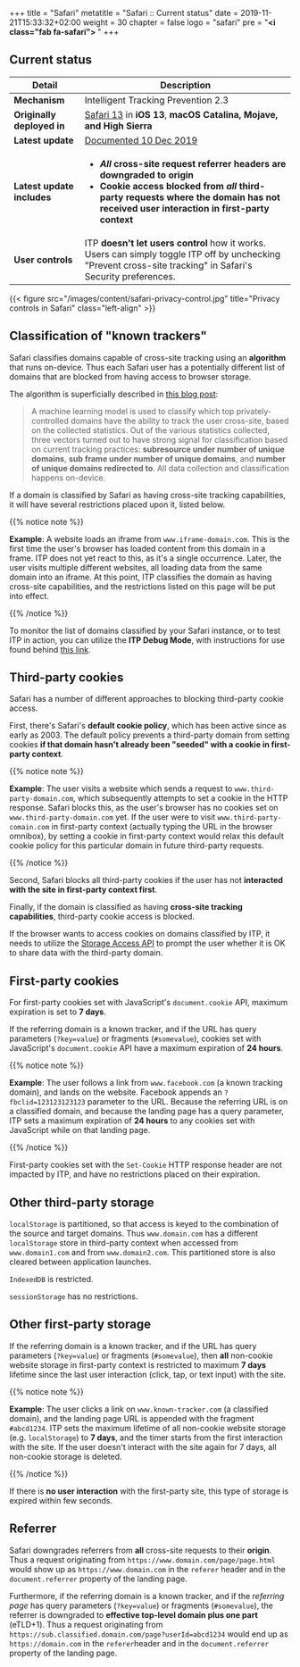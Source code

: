 +++
title = "Safari"
metatitle = "Safari :: Current status"
date = 2019-11-21T15:33:32+02:00
weight = 30
chapter = false
logo = "safari"
pre = "<b><i class=\"fab fa-safari\"></i> </b>"
+++
## Current status

| Detail                          | Description                                                  |
| ----------------------------- | ------------------------------------------------------------ |
| **Mechanism**                 | Intelligent Tracking Prevention 2.3                          |
| **Originally deployed in**    | [Safari 13](https://developer.apple.com/documentation/safari_release_notes/safari_13_release_notes) in **iOS 13**, **macOS Catalina, Mojave, and High Sierra** |
| **Latest update**             | [Documented 10 Dec 2019](https://webkit.org/blog/9661/preventing-tracking-prevention-tracking/) |
| **Latest update includes** | <ul><li>***All* cross-site request referrer headers are downgraded to origin**</li><li>**Cookie access blocked from *all* third-party requests where the domain has not received user interaction in first-party context**</li></ul> |
| **User controls**             | ITP **doesn't let users control** how it works. Users can simply toggle ITP off by unchecking "Prevent cross-site tracking" in Safari's Security preferences. |

{{< figure src="/images/content/safari-privacy-control.jpg" title="Privacy controls in Safari" class="left-align" >}}

## Classification of "known trackers"

Safari classifies domains capable of cross-site tracking using an **algorithm** that runs on-device. Thus each Safari user has a potentially different list of domains that are blocked from having access to browser storage.

The algorithm is superficially described in [this blog post](https://webkit.org/blog/7675/intelligent-tracking-prevention/): 

> A machine learning model is used to classify which top privately-controlled domains have the ability to track the user cross-site, based on the collected statistics. Out of the various statistics collected, three vectors turned out to have strong signal for classification based on current tracking practices: **subresource under number of unique domains**, **sub frame under number of unique domains**, and **number of unique domains redirected to**. All data collection and classification happens on-device.

If a domain is classified by Safari as having cross-site tracking capabilities, it will have several restrictions placed upon it, listed below.

{{% notice note %}}

**Example**: A website loads an iframe from `www.iframe-domain.com`. This is the first time the user's browser has loaded content from this domain in a frame. ITP does not yet react to this, as it's a single occurrence. Later, the user visits multiple different websites, all loading data from the same domain into an iframe. At this point, ITP classifies the domain as having cross-site capabilities, and the restrictions listed on this page will be put into effect.

{{% /notice %}}

To monitor the list of domains classified by your Safari instance, or to test ITP in action, you can utilize the **ITP Debug Mode**, with instructions for use found behind [this link](https://webkit.org/blog/9521/intelligent-tracking-prevention-2-3/).

## Third-party cookies

Safari has a number of different approaches to blocking third-party cookie access.

First, there's Safari's **default cookie policy**, which has been active since as early as 2003. The default policy prevents a third-party domain from setting cookies **if that domain hasn't already been "seeded" with a cookie in first-party context**.

{{% notice note %}}

**Example**: The user visits a website which sends a request to `www.third-party-domain.com`, which subsequently attempts to set a cookie in the HTTP response. Safari blocks this, as the user's browser has no cookies set on `www.third-party-domain.com` yet. If the user were to visit `www.third-party-comain.com` in first-party context (actually typing the URL in the browser omnibox), by setting a cookie in first-party context would relax this default cookie policy for this particular domain in future third-party requests.

{{% /notice %}}

Second, Safari blocks all third-party cookies if the user has not **interacted with the site in first-party context first**.

Finally, if the domain is classified as having **cross-site tracking capabilities**, third-party cookie access is blocked.

If the browser wants to access cookies on domains classified by ITP, it needs to utilize the [Storage Access API](https://developer.mozilla.org/en-US/docs/Web/API/Storage_Access_API#Safari_implementation_differences) to prompt the user whether it is OK to share data with the third-party domain.

## First-party cookies

For first-party cookies set with JavaScript's `document.cookie` API, maximum expiration is set to **7 days**.

If the referring domain is a known tracker, and if the URL has query parameters (`?key=value`) or fragments (`#somevalue`), cookies set with JavaScript's `document.cookie` API have a maximum expiration of **24 hours**.

{{% notice note %}}

**Example**: The user follows a link from `www.facebook.com` (a known tracking domain), and lands on the website. Facebook appends an `?fbclid=123123123123` parameter to the URL. Because the referring URL is on a classified domain, and because the landing page has a query parameter, ITP sets a maximum expiration of **24 hours** to any cookies set with JavaScript while on that landing page.

{{% /notice %}}

First-party cookies set with the `Set-Cookie` HTTP response header are not impacted by ITP, and have no restrictions placed on their expiration.

## Other third-party storage

`localStorage` is partitioned, so that access is keyed to the combination of the source and target domains. Thus `www.domain.com` has a different `localStorage` store in third-party context when accessed from `www.domain1.com` and from `www.domain2.com`. This partitioned store is also cleared between application launches.

`IndexedDB` is restricted.

`sessionStorage` has no restrictions.

## Other first-party storage

If the referring domain is a known tracker, and if the URL has query parameters (`?key=value`) or fragments (`#somevalue`), then **all** non-cookie website storage in first-party context is restricted to maximum **7 days** lifetime since the last user interaction (click, tap, or text input) with the site.

{{% notice note %}}

**Example**: The user clicks a link on `www.known-tracker.com` (a classified domain), and the landing page URL is appended with the fragment `#abcd1234`. ITP sets the maximum lifetime of all non-cookie website storage (e.g. `localStorage`) to **7 days**, and the timer starts from the first interaction with the site. If the user doesn't interact with the site again for 7 days, all non-cookie storage is deleted.

{{% /notice %}}

If there is **no user interaction** with the first-party site, this type of storage is expired within few seconds.

## Referrer

Safari downgrades referrers from **all** cross-site requests to their **origin**. Thus a request originating from `https://www.domain.com/page/page.html` would show up as `https://www.domain.com` in the `referer` header and in the `document.referrer` property of the landing page.

Furthermore, if the referring domain is a known tracker, and if the *referring page* has query parameters (`?key=value`) or fragments (`#somevalue`), the referrer is downgraded to **effective top-level domain plus one part** (eTLD+1). Thus a request originating from `https://sub.classified.domain.com/page?userId=abcd1234` would end up as `https://domain.com` in the `referer`header and in the `document.referrer` property of the landing page.